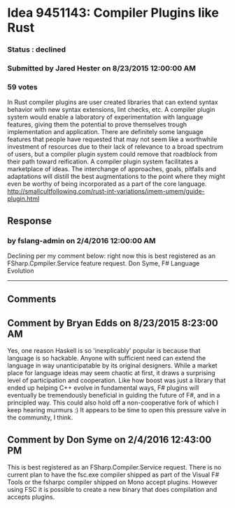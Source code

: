# Idea 9451143: Compiler Plugins like Rust #

### Status : declined

### Submitted by Jared Hester on 8/23/2015 12:00:00 AM

### 59 votes

In Rust compiler plugins are user created libraries that can extend syntax behavior with new syntax extensions, lint checks, etc.
A compiler plugin system would enable a laboratory of experimentation with language features, giving them the potential to prove themselves trough implementation and application. There are definitely some language features that people have requested that may not seem like a worthwhile investment of resources due to their lack of relevance to a broad spectrum of users, but a compiler plugin system could remove that roadblock from their path toward reification.
A compiler plugin system facilitates a marketplace of ideas. The interchange of approaches, goals, pitfalls and adaptations will distill the best augmentations to the point where they might even be worthy of being incorporated as a part of the core language.
http://smallcultfollowing.com/rust-int-variations/imem-umem/guide-plugin.html



## Response 
### by fslang-admin on 2/4/2016 12:00:00 AM

Declining per my comment below: right now this is best registered as an FSharp.Cpmpiler.Service feature request.
Don Syme, F# Language Evolution

------------------------
## Comments


## Comment by Bryan Edds on 8/23/2015 8:23:00 AM
Yes, one reason Haskell is so 'inexplicably' popular is because that language is so hackable. Anyone with sufficient need can extend the language in way unanticipatable by its original designers.
While a market place for language ideas may seem chaotic at first, it draws a surprising level of participation and cooperation. Like how boost was just a library that ended up helping C++ evolve in fundamental ways, F# plugins will eventually be tremendously beneficial in guiding the future of F#, and in a principled way.
This could also hold off a non-cooperative fork of which I keep hearing murmurs :) It appears to be time to open this pressure valve in the community, I think.


## Comment by Don Syme on 2/4/2016 12:43:00 PM
This is best registered as an FSharp.Compiler.Service request.
There is no current plan to have the fsc.exe compiler shipped as part of the Visual F# Tools or the fsharpc compiler shipped on Mono accept plugins. However using FSC it is possible to create a new binary that does compilation and accepts plugins.

